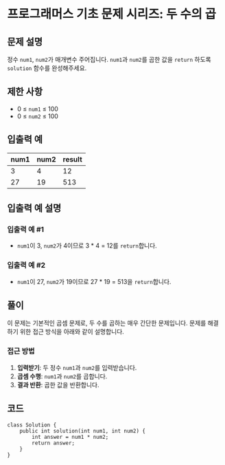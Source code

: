<h1 id="프로그래머스-기초-문제-시리즈-두-수의-곱">프로그래머스 기초 문제 시리즈: 두 수의 곱</h1>
<h2 id="문제-설명">문제 설명</h2>
<p>정수 <code>num1</code>, <code>num2</code>가 매개변수 주어집니다. <code>num1</code>과 <code>num2</code>를 곱한 값을 <code>return</code> 하도록 <code>solution</code> 함수를 완성해주세요.</p>
<h2 id="제한-사항">제한 사항</h2>
<ul>
<li>0 ≤ <code>num1</code> ≤ 100</li>
<li>0 ≤ <code>num2</code> ≤ 100</li>
</ul>
<h2 id="입출력-예">입출력 예</h2>
<table>
<thead>
<tr>
<th>num1</th>
<th>num2</th>
<th>result</th>
</tr>
</thead>
<tbody><tr>
<td>3</td>
<td>4</td>
<td>12</td>
</tr>
<tr>
<td>27</td>
<td>19</td>
<td>513</td>
</tr>
</tbody></table>
<h2 id="입출력-예-설명">입출력 예 설명</h2>
<h3 id="입출력-예-1">입출력 예 #1</h3>
<ul>
<li><code>num1</code>이 3, <code>num2</code>가 4이므로 3 * 4 = 12를 <code>return</code>합니다.</li>
</ul>
<h3 id="입출력-예-2">입출력 예 #2</h3>
<ul>
<li><code>num1</code>이 27, <code>num2</code>가 19이므로 27 * 19 = 513을 <code>return</code>합니다.</li>
</ul>
<h2 id="풀이">풀이</h2>
<p>이 문제는 기본적인 곱셈 문제로, 두 수를 곱하는 매우 간단한 문제입니다. 문제를 해결하기 위한 접근 방식을 아래와 같이 설명합니다.</p>
<h3 id="접근-방법">접근 방법</h3>
<ol>
<li><strong>입력받기</strong>: 두 정수 <code>num1</code>과 <code>num2</code>를 입력받습니다.</li>
<li><strong>곱셈 수행</strong>: <code>num1</code>과 <code>num2</code>를 곱합니다.</li>
<li><strong>결과 반환</strong>: 곱한 값을 반환합니다.</li>
</ol>
<h2 id="코드">코드</h2>
<pre><code class="language-java">class Solution {
    public int solution(int num1, int num2) {
        int answer = num1 * num2;
        return answer;
    }
}</code></pre>